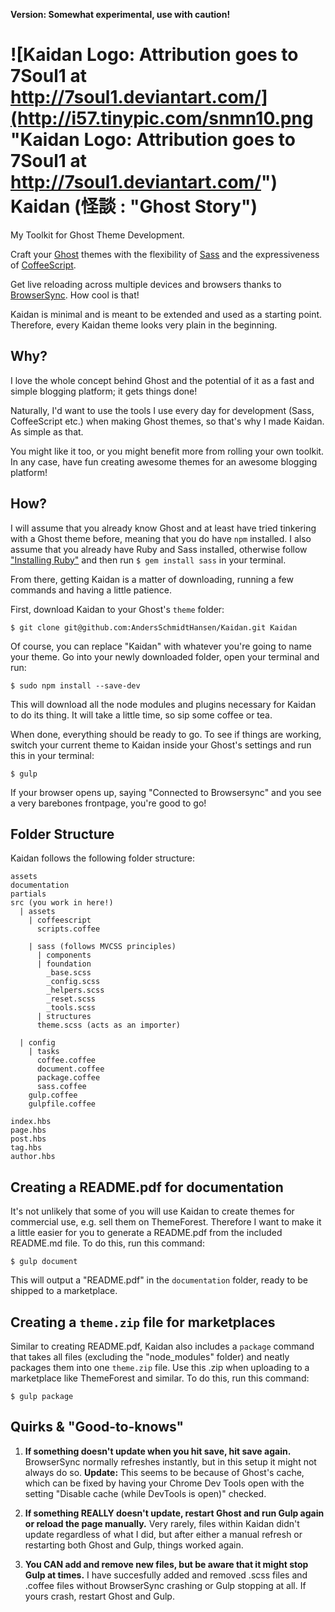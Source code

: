 **Version: Somewhat experimental, use with caution!**

![Kaidan Logo: Attribution goes to 7Soul1 at http://7soul1.deviantart.com/](http://i57.tinypic.com/snmn10.png "Kaidan Logo: Attribution goes to 7Soul1 at http://7soul1.deviantart.com/") Kaidan (怪談 : "Ghost Story")
==============================

My Toolkit for Ghost Theme Development.

Craft your [Ghost](https://ghost.org/) themes with the flexibility of [Sass](sass-lang.com) and the expressiveness of [CoffeeScript](coffeescript.org). 

Get live reloading across multiple devices and browsers thanks to [BrowserSync](www.browsersync.io). How cool is that!

Kaidan is minimal and is meant to be extended and used as a starting point. Therefore, every Kaidan theme looks very plain in the beginning.

Why?
-------------------
I love the whole concept behind Ghost and the potential of it as a fast and simple blogging platform; it gets things done!

Naturally, I'd want to use the tools I use every day for development (Sass, CoffeeScript etc.) when making Ghost themes, so that's why I made Kaidan. As simple as that.

You might like it too, or you might benefit more from rolling your own toolkit. In any case, have fun creating awesome themes for an awesome blogging platform!

How?
--------------------

I will assume that you already know Ghost and at least have tried tinkering with a Ghost theme before, meaning that you do have `npm` installed. I also assume that you already have Ruby and Sass installed, otherwise follow ["Installing Ruby"](https://gorails.com/setup/ubuntu/14.04) and then run `$ gem install sass` in your terminal.

From there, getting Kaidan is  a matter of downloading, running a few commands and having a little patience.

First, download Kaidan to your Ghost's `theme` folder:
```
$ git clone git@github.com:AndersSchmidtHansen/Kaidan.git Kaidan
```

Of course, you can replace "Kaidan" with whatever you're going to name your theme. Go into your newly downloaded folder, open your terminal and run:

```
$ sudo npm install --save-dev
```

This will download all the node modules and plugins necessary for Kaidan to do its thing. It will take a little time, so sip some coffee or tea.

When done, everything should be ready to go. To see if things are working, switch your current theme to Kaidan inside your Ghost's settings and run this in your terminal:

```
$ gulp
```

If your browser opens up, saying "Connected to Browsersync" and you see a very barebones frontpage, you're good to go!

Folder Structure
---------------------------------
Kaidan follows the following folder structure:
```
assets
documentation
partials
src (you work in here!)
  | assets
    | coffeescript
      scripts.coffee
      
    | sass (follows MVCSS principles)
      | components
      | foundation
        _base.scss
        _config.scss
        _helpers.scss
        _reset.scss
        _tools.scss
      | structures
      theme.scss (acts as an importer)

  | config
    | tasks
      coffee.coffee
      document.coffee
      package.coffee
      sass.coffee
    gulp.coffee
    gulpfile.coffee

index.hbs
page.hbs
post.hbs
tag.hbs
author.hbs
```

Creating a README.pdf for documentation
-------------------------------------------------
It's not unlikely that some of you will use Kaidan to create themes for commercial use, e.g. sell them on ThemeForest. Therefore I want to make it a little easier for you to generate a README.pdf from the included README.md file. To do this, run this command:

```
$ gulp document
```

This will output a "README.pdf" in the `documentation` folder, ready to be shipped to a marketplace.


Creating a `theme.zip` file for marketplaces
-------------------------------------------------
Similar to creating README.pdf, Kaidan also includes a `package` command that takes all files (excluding the "node_modules" folder) and neatly packages them into one `theme.zip` file. Use this .zip when uploading to a marketplace like ThemeForest and similar. To do this, run this command:

```
$ gulp package
```


Quirks & "Good-to-knows"
---------------------------------

1. **If something doesn't update when you hit save, hit save again.** BrowserSync normally refreshes instantly, but in this setup it might not always do so. **Update:** This seems to be because of Ghost's cache, which can be fixed by having your Chrome Dev Tools open with the setting "Disable cache (while DevTools is open)" checked.

2. **If something REALLY doesn't update, restart Ghost and run Gulp again or reload the page manually.** Very rarely, files within Kaidan didn't update regardless of what I did, but after either a manual refresh or restarting both Ghost and Gulp, things worked again.

3. **You CAN add and remove new files, but be aware that it might stop Gulp at times.** I have succesfully added and removed .scss files and .coffee files without BrowserSync crashing or Gulp stopping at all. If yours crash,  restart Ghost and Gulp.



